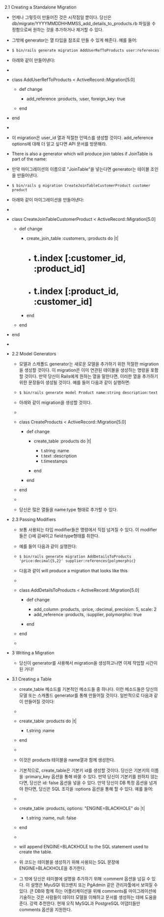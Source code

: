 
2.1 Creating a Standalone Migration
  - 언제나 그렇듯이 만들어진 것은 시작점일 뿐이다. 당신은 db/migrate/YYYYMMDDHHMMSS_add_details_to_products.rb 파일을 수정함으로써 원하는 것을 추가하거나 제거할 수 있다.
  - 그밖에 generator는 열 타입을 참조로 만들 수 있게 해준다. 예를 들어:
  - ```$ bin/rails generate migration AddUserRefToProducts user:references```
  - 아래와 같이 만들어낸다:
  - ```
  - class AddUserRefToProducts &lt; ActiveRecord::Migration[5.0]
      - def change
          - add_reference :products, :user, foreign_key: true

      - end

  - end
  - ```
  - 이 migration은 user_id 열과 적절한 인덱스를 생성할 것이다. add_reference options에 대해 더 알고 싶다면 API 문서를 방문해라.
  - There is also a generator which will produce join tables if JoinTable is part of the name:
  - 만약 마이그레이션의 이름으로 "JoinTable"을 넣는다면 generator는 테이블 조인을 만들어낸다.
  - ```$ bin/rails g migration CreateJoinTableCustomerProduct customer product```
  - 아래와 같이 마이그레이션을 만들어낸다:
  - ```
  - class CreateJoinTableCustomerProduct &lt; ActiveRecord::Migration[5.0]
      - def change
          - create_join_table :customers, :products do |t|
              - # t.index [:customer_id, :product_id]
              - # t.index [:product_id, :customer_id]

          - end

      - end

  - end
  - ```
- 2.2 Model Generators
    - 모델과 스캐폴드 generator는 새로운 모델을 추가하기 위한 적절한 migration을 생성할 것이다. 이 migration은 이미 연관된 테이블을 생성하는 명령을 포함할 것이다. 만약 당신이 Rails에게 원하는 열을 말한다면, 이러한 열을 추가하기 위한 문장들이 생성될 것이다. 예를 들어 다음과 같이 실행하면:
    - ```$ bin/rails generate model Product name:string description:text```
    - 아래와 같이 migration을 생성할 것이다. 
    - ```
    - class CreateProducts &lt; ActiveRecord::Migration[5.0]
        - def change
            - create_table :products do |t|
                - t.string :name
                - t.text :description
                - t.timestamps

            - end

        - end

    - end
    - ```
    - 당신은 많은 열들을 name:type 형태로 추가할 수 있다.

- 2.3 Passing Modifiers
    - 보통 사용되는 타입 modifier들은 명령에서 직접 넘겨질 수 있다. 이 modifier들은 {}에 감싸이고 field:type형태를 취한다.
    - 예를 들어 다음과 같이 실행한다:
    - ```$ bin/rails generate migration AddDetailsToProducts 'price:decimal{5,2}' supplier:references{polymorphic}```
    - 다음과 같이 will produce a migration that looks like this
    - ```
    - class AddDetailsToProducts &lt; ActiveRecord::Migration[5.0]
        - def change
            - add_column :products, :price, :decimal, precision: 5, scale: 2
            - add_reference :products, :supplier, polymorphic: true

        - end

    - end
    - ```

- 3 Writing a Migration
    - 당신이 generator를 사용해서 migration을 생성하고나면 이제 작업할 시간이 된 거다!

- 3.1 Creating a Table
    - create_table 메소드를 기본적인 메소드들 중 하나다. 이런 메소드들은 당신의 모델 또는 스캐폴드 generator를 통해 만들어질 것이다. 일반적으로 다음과 같이 만들어질 것이다:
    - ```
    - create_table :products do |t|
        - t.string :name

    - end
    - ```
    - 이것은 products 테이블을 name열과 함께 생성한다.
    - 기본적으로, create_table은 기본키 id를 생성할 것이다. 당신은 기본키의 이름을 :primary_key 옵션을 통해 바꿀 수 있다. 만약 당신이 기본키를 원하지 않는다면, 당신은 id: false 옵션을 넣을 수 있다. 만약 당신이 DB 특정 옵션을 넘겨야 한다면, 당신은 SQL 조각을 :options 옵션을 통해 할 수 있다. 예를 들어: 
    - ```
    - create_table :products, options: "ENGINE=BLACKHOLE" do |t|
        - t.string :name, null: false

    - end
    - ```
    - will append ENGINE=BLACKHOLE to the SQL statement used to create the table.
    - 위 코드는 테이블을 생성하기 위해 사용되는 SQL 문장에 ENGINE=BLACKHOLE을 추가한다.
    - 그 밖에 당신은 테이블에 설명을 추가하기 위해 :comment 옵션을 넘길 수 있다. 이 설명은 MyuSQl 워크밴치 또는 PgAdmin 같은 관리자툴에서 보여질 수 있다. 큰 DB와 함께 하는 어플리케이션을 위해 comments를 마이그레이션에 기술하는 것은 사람들이 데이터 모델을 이해하고 문서를 생성하는 데에 도움을 준다. 강력 추천한다. 현재 오직 MySQL과 PostgreSQL 어댑터들만 comments 옵션을 지원한다.
